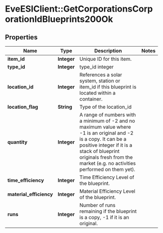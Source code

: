 # EveESIClient::GetCorporationsCorporationIdBlueprints200Ok

## Properties
Name | Type | Description | Notes
------------ | ------------- | ------------- | -------------
**item_id** | **Integer** | Unique ID for this item. | 
**type_id** | **Integer** | type_id integer | 
**location_id** | **Integer** | References a solar system, station or item_id if this blueprint is located within a container. | 
**location_flag** | **String** | Type of the location_id | 
**quantity** | **Integer** | A range of numbers with a minimum of -2 and no maximum value where -1 is an original and -2 is a copy. It can be a positive integer if it is a stack of blueprint originals fresh from the market (e.g. no activities performed on them yet). | 
**time_efficiency** | **Integer** | Time Efficiency Level of the blueprint. | 
**material_efficiency** | **Integer** | Material Efficiency Level of the blueprint. | 
**runs** | **Integer** | Number of runs remaining if the blueprint is a copy, -1 if it is an original. | 


